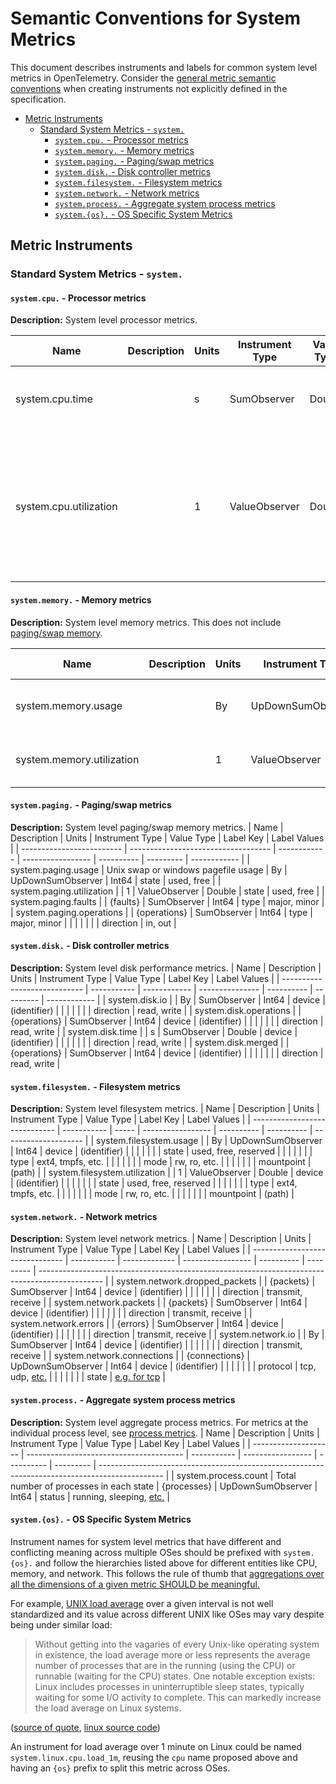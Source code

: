 # Semantic Conventions for System Metrics

This document describes instruments and labels for common system level
metrics in OpenTelemetry. Consider the [general metric semantic
conventions](README.md#general-metric-semantic-conventions) when creating
instruments not explicitly defined in the specification.

<!-- Re-generate TOC with `markdown-toc --no-first-h1 -i` -->

<!-- toc -->

- [Metric Instruments](#metric-instruments)
  * [Standard System Metrics - `system.`](#standard-system-metrics---system)
    + [`system.cpu.` - Processor metrics](#systemcpu---processor-metrics)
    + [`system.memory.` - Memory metrics](#systemmemory---memory-metrics)
    + [`system.paging.` - Paging/swap metrics](#systempaging---pagingswap-metrics)
    + [`system.disk.` - Disk controller metrics](#systemdisk---disk-controller-metrics)
    + [`system.filesystem.` - Filesystem metrics](#systemfilesystem---filesystem-metrics)
    + [`system.network.` - Network metrics](#systemnetwork---network-metrics)
    + [`system.process.` - Aggregate system process metrics](#systemprocess---aggregate-system-process-metrics)
    + [`system.{os}.` - OS Specific System Metrics](#systemos---os-specific-system-metrics)

<!-- tocstop -->

## Metric Instruments

### Standard System Metrics - `system.`

#### `system.cpu.` - Processor metrics

**Description:** System level processor metrics.

| Name                   | Description | Units | Instrument Type | Value Type | Label Key(s) | Label Values                        |
| ---------------------- | ----------- | ----- | --------------- | ---------- | --------- | ----------------------------------- |
| system.cpu.time        |             | s     | SumObserver     | Double     | state     | idle, user, system, interrupt, etc. |
|                        |             |       |                 |            | cpu       | CPU number [0..n-1]                   |
| system.cpu.utilization |             | 1     | ValueObserver   | Double     | state     | idle, user, system, interrupt, etc. |
|                        |             |       |                 |            | cpu       | CPU number (0..n)                   |

#### `system.memory.` - Memory metrics

**Description:** System level memory metrics. This does not include [paging/swap
memory](#systempaging---pagingswap-metrics).

| Name                      | Description | Units | Instrument Type   | Value Type | Label Key | Label Values             |
| ------------------------- | ----------- | ----- | ----------------- | ---------- | --------- | ------------------------ |
| system.memory.usage       |             | By    | UpDownSumObserver | Int64      | state     | used, free, cached, etc. |
| system.memory.utilization |             | 1     | ValueObserver     | Double     | state     | used, free, cached, etc. |

#### `system.paging.` - Paging/swap metrics

**Description:** System level paging/swap memory metrics.
| Name                      | Description                         | Units        | Instrument Type   | Value Type | Label Key | Label Values |
| ------------------------- | ----------------------------------- | ------------ | ----------------- | ---------- | --------- | ------------ |
| system.paging.usage       | Unix swap or windows pagefile usage | By           | UpDownSumObserver | Int64      | state     | used, free   |
| system.paging.utilization |                                     | 1            | ValueObserver     | Double     | state     | used, free   |
| system.paging.faults      |                                     | {faults}     | SumObserver       | Int64      | type      | major, minor |
| system.paging.operations  |                                     | {operations} | SumObserver       | Int64      | type      | major, minor |
|                           |                                     |              |                   |            | direction | in, out      |

#### `system.disk.` - Disk controller metrics

**Description:** System level disk performance metrics.
| Name                         | Description | Units        | Instrument Type | Value Type | Label Key | Label Values |
| ---------------------------- | ----------- | ------------ | --------------- | ---------- | --------- | ------------ |
| system.disk.io<!--notlink--> |             | By           | SumObserver     | Int64      | device    | (identifier) |
|                              |             |              |                 |            | direction | read, write  |
| system.disk.operations       |             | {operations} | SumObserver     | Int64      | device    | (identifier) |
|                              |             |              |                 |            | direction | read, write  |
| system.disk.time             |             | s            | SumObserver     | Double     | device    | (identifier) |
|                              |             |              |                 |            | direction | read, write  |
| system.disk.merged           |             | {operations} | SumObserver     | Int64      | device    | (identifier) |
|                              |             |              |                 |            | direction | read, write  |

#### `system.filesystem.` - Filesystem metrics

**Description:** System level filesystem metrics.
| Name                          | Description | Units | Instrument Type   | Value Type | Label Key  | Label Values         |
| ----------------------------- | ----------- | ----- | ----------------- | ---------- | ---------- | -------------------- |
| system.filesystem.usage       |             | By    | UpDownSumObserver | Int64      | device     | (identifier)         |
|                               |             |       |                   |            | state      | used, free, reserved |
|                               |             |       |                   |            | type       | ext4, tmpfs, etc.    |
|                               |             |       |                   |            | mode       | rw, ro, etc.         |
|                               |             |       |                   |            | mountpoint | (path)               |
| system.filesystem.utilization |             | 1     | ValueObserver     | Double     | device     | (identifier)         |
|                               |             |       |                   |            | state      | used, free, reserved |
|                               |             |       |                   |            | type       | ext4, tmpfs, etc.    |
|                               |             |       |                   |            | mode       | rw, ro, etc.         |
|                               |             |       |                   |            | mountpoint | (path)               |

#### `system.network.` - Network metrics

**Description:** System level network metrics.
| Name                            | Description | Units         | Instrument Type   | Value Type | Label Key | Label Values                                                                                   |
| ------------------------------- | ----------- | ------------- | ----------------- | ---------- | --------- | ---------------------------------------------------------------------------------------------- |
| system.network.dropped\_packets |             | {packets}     | SumObserver       | Int64      | device    | (identifier)                                                                                   |
|                                 |             |               |                   |            | direction | transmit, receive                                                                              |
| system.network.packets          |             | {packets}     | SumObserver       | Int64      | device    | (identifier)                                                                                   |
|                                 |             |               |                   |            | direction | transmit, receive                                                                              |
| system.network.errors           |             | {errors}      | SumObserver       | Int64      | device    | (identifier)                                                                                   |
|                                 |             |               |                   |            | direction | transmit, receive                                                                              |
| system<!--notlink-->.network.io |             | By            | SumObserver       | Int64      | device    | (identifier)                                                                                   |
|                                 |             |               |                   |            | direction | transmit, receive                                                                              |
| system.network.connections      |             | {connections} | UpDownSumObserver | Int64      | device    | (identifier)                                                                                   |
|                                 |             |               |                   |            | protocol  | tcp, udp, [etc.](https://en.wikipedia.org/wiki/Transport_layer#Protocols)                      |
|                                 |             |               |                   |            | state     | [e.g. for tcp](https://en.wikipedia.org/wiki/Transmission_Control_Protocol#Protocol_operation) |

#### `system.process.` - Aggregate system process metrics

**Description:** System level aggregate process metrics. For metrics at the
individual process level, see [process metrics](process-metrics.md).
| Name                 | Description                             | Units       | Instrument Type   | Value Type | Label Key | Label Values                                                                                   |
| -------------------- | --------------------------------------- | ----------- | ----------------- | ---------- | --------- | ---------------------------------------------------------------------------------------------- |
| system.process.count | Total number of processes in each state | {processes} | UpDownSumObserver | Int64      | status    | running, sleeping, [etc.](https://man7.org/linux/man-pages/man1/ps.1.html#PROCESS_STATE_CODES) |

#### `system.{os}.` - OS Specific System Metrics

Instrument names for system level metrics that have different and conflicting
meaning across multiple OSes should be prefixed with `system.{os}.` and
follow the hierarchies listed above for different entities like CPU, memory,
and network. This follows the rule of thumb that [aggregations over all the
dimensions of a given metric SHOULD be
meaningful.](https://prometheus.io/docs/practices/naming/#metric-names:~:text=As%20a%20rule%20of%20thumb%2C%20either,be%20meaningful%20(though%20not%20necessarily%20useful).)

For example, [UNIX load
average](https://en.wikipedia.org/wiki/Load_(computing)) over a given
interval is not well standardized and its value across different UNIX like
OSes may vary despite being under similar load:

> Without getting into the vagaries of every Unix-like operating system in
existence, the load average more or less represents the average number of
processes that are in the running (using the CPU) or runnable (waiting for
the CPU) states. One notable exception exists: Linux includes processes in
uninterruptible sleep states, typically waiting for some I/O activity to
complete. This can markedly increase the load average on Linux systems.

([source of
quote](https://github.com/torvalds/linux/blob/e4cbce4d131753eca271d9d67f58c6377f27ad21/kernel/sched/loadavg.c#L11-L18),
[linux source
code](https://github.com/torvalds/linux/blob/e4cbce4d131753eca271d9d67f58c6377f27ad21/kernel/sched/loadavg.c#L11-L18))

An instrument for load average over 1 minute on Linux could be named
`system.linux.cpu.load_1m`, reusing the `cpu` name proposed above and having
an `{os}` prefix to split this metric across OSes.
